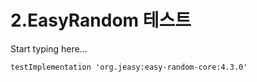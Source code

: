 # 2.EasyRandom 테스트

Start typing here...

```
testImplementation 'org.jeasy:easy-random-core:4.3.0'
```

